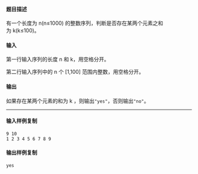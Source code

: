 #### 题目描述

有一个长度为 n(n≤1000) 的整数序列，判断是否存在某两个元素之和为 k(k≤100)。

#### 输入

第一行输入序列的长度 n 和 k，用空格分开。

第二行输入序列中的 n 个 [1,100] 范围内整数，用空格分开。

#### 输出

如果存在某两个元素的和为 k ，则输出`"yes"`，否则输出`"no"`。

___

#### 输入样例复制

```
9 10
1 2 3 4 5 6 7 8 9
```

#### 输出样例复制

```
yes
```